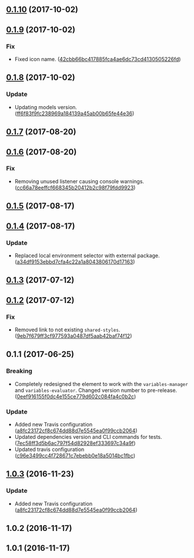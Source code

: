<a name="0.1.10"></a>
## [0.1.10](https://github.com/advanced-rest-client/variables-editor/compare/0.1.9...0.1.10) (2017-10-02)




<a name="0.1.9"></a>
## [0.1.9](https://github.com/advanced-rest-client/variables-editor/compare/0.1.8...0.1.9) (2017-10-02)


### Fix

* Fixed icon name. ([42cbb66bc417885fca4ae6dc73cd4130505226fd](https://github.com/advanced-rest-client/variables-editor/commit/42cbb66bc417885fca4ae6dc73cd4130505226fd))



<a name="0.1.8"></a>
## [0.1.8](https://github.com/advanced-rest-client/variables-editor/compare/0.1.6...0.1.8) (2017-10-02)


### Update

* Updating models version. ([ff6f83f9fc238969a184139a45ab00b65fe44e36](https://github.com/advanced-rest-client/variables-editor/commit/ff6f83f9fc238969a184139a45ab00b65fe44e36))



<a name="0.1.7"></a>
## [0.1.7](https://github.com/advanced-rest-client/variables-editor/compare/0.1.6...0.1.7) (2017-08-20)




<a name="0.1.6"></a>
## [0.1.6](https://github.com/advanced-rest-client/variables-editor/compare/0.1.5...0.1.6) (2017-08-20)


### Fix

* Removing unused listener causing console warnings. ([cc66a78eeffcf668345b20412b2c98f79fdd9923](https://github.com/advanced-rest-client/variables-editor/commit/cc66a78eeffcf668345b20412b2c98f79fdd9923))



<a name="0.1.5"></a>
## [0.1.5](https://github.com/advanced-rest-client/variables-editor/compare/0.1.4...0.1.5) (2017-08-17)




<a name="0.1.4"></a>
## [0.1.4](https://github.com/advanced-rest-client/variables-editor/compare/0.1.3...0.1.4) (2017-08-17)


### Update

* Replaced local environment selector with external package. ([a34df9153ebbd7cfa4c22a1a8043806170d17163](https://github.com/advanced-rest-client/variables-editor/commit/a34df9153ebbd7cfa4c22a1a8043806170d17163))



<a name="0.1.3"></a>
## [0.1.3](https://github.com/advanced-rest-client/variables-editor/compare/0.1.2...v0.1.3) (2017-07-12)




<a name="0.1.2"></a>
## [0.1.2](https://github.com/advanced-rest-client/variables-editor/compare/0.1.1...v0.1.2) (2017-07-12)


### Fix

* Removed link to not existing `shared-styles`. ([9eb7f679ff3cf977593a0487df5aab42baf74f12](https://github.com/advanced-rest-client/variables-editor/commit/9eb7f679ff3cf977593a0487df5aab42baf74f12))



<a name="0.1.1"></a>
## 0.1.1 (2017-06-25)


### Breaking

* Completely redesigned the element to work with the `variables-manager` and `variables-evaluator`. Changed version number to pre-release. ([0eef916155f0dc4e155ce779d602c084fa4c0b2c](https://github.com/advanced-rest-client/variables-editor/commit/0eef916155f0dc4e155ce779d602c084fa4c0b2c))

### Update

* Added new Travis configuration ([a8fc23172cf8c674dd88d7e5545ea0f99ccb2064](https://github.com/advanced-rest-client/variables-editor/commit/a8fc23172cf8c674dd88d7e5545ea0f99ccb2064))
* Updated dependencies version and CLI commands for tests. ([7ec58ff3d5b6ac797f54d82928ef333697c34a9f](https://github.com/advanced-rest-client/variables-editor/commit/7ec58ff3d5b6ac797f54d82928ef333697c34a9f))
* Updated travis configuration ([c96e3499cc4f728671c7ebebb0e18a5014bc1fbc](https://github.com/advanced-rest-client/variables-editor/commit/c96e3499cc4f728671c7ebebb0e18a5014bc1fbc))



<a name="1.0.3"></a>
## [1.0.3](https://github.com/advanced-rest-client/variables-editor/compare/1.0.2...v1.0.3) (2016-11-23)


### Update

* Added new Travis configuration ([a8fc23172cf8c674dd88d7e5545ea0f99ccb2064](https://github.com/advanced-rest-client/variables-editor/commit/a8fc23172cf8c674dd88d7e5545ea0f99ccb2064))



<a name="1.0.2"></a>
## 1.0.2 (2016-11-17)




<a name="1.0.1"></a>
## 1.0.1 (2016-11-17)




